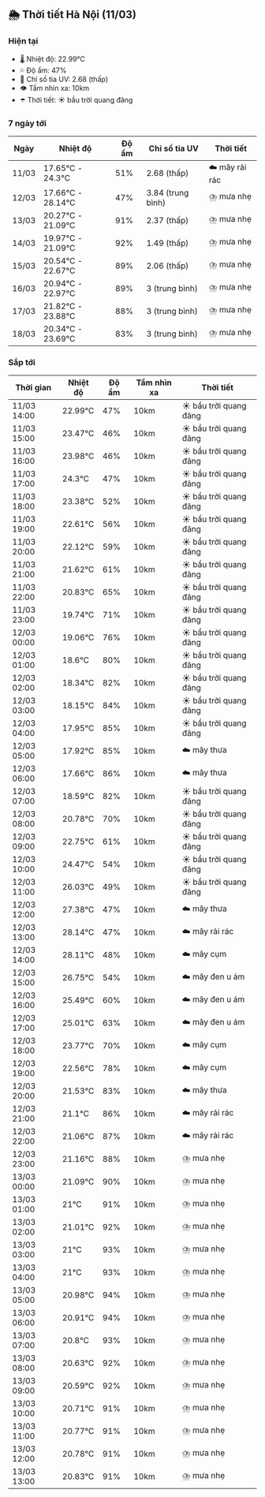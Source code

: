 ## 🌦️ Thời tiết Hà Nội (11/03)

### Hiện tại

- 🌡️ Nhiệt độ: 22.99℃
- 💦 Độ ẩm: 47%
- 🌟 Chỉ số tia UV: 2.68 (thấp)
- 👁️ Tầm nhìn xa: 10km
- ☂️ Thời tiết: ☀️ bầu trời quang đãng

### 7 ngày tới

| Ngày | Nhiệt độ | Độ ẩm | Chỉ số tia UV | Thời tiết |
| --- | --- | --- | --- | --- |
| 11/03 | 17.65℃ - 24.3℃ | 51% | 2.68 (thấp) | ☁️ mây rải rác |
| 12/03 | 17.66℃ - 28.14℃ | 47% | 3.84 (trung bình) | ⛈️ mưa nhẹ |
| 13/03 | 20.27℃ - 21.09℃ | 91% | 2.37 (thấp) | ⛈️ mưa nhẹ |
| 14/03 | 19.97℃ - 21.09℃ | 92% | 1.49 (thấp) | ⛈️ mưa nhẹ |
| 15/03 | 20.54℃ - 22.67℃ | 89% | 2.06 (thấp) | ⛈️ mưa nhẹ |
| 16/03 | 20.94℃ - 22.97℃ | 89% | 3 (trung bình) | ⛈️ mưa nhẹ |
| 17/03 | 21.82℃ - 23.88℃ | 88% | 3 (trung bình) | ⛈️ mưa nhẹ |
| 18/03 | 20.34℃ - 23.69℃ | 83% | 3 (trung bình) | ⛈️ mưa nhẹ |

### Sắp tới

| Thời gian | Nhiệt độ | Độ ẩm | Tầm nhìn xa | Thời tiết |
| --- | --- | --- | --- | --- |
| 11/03 14:00 | 22.99℃ | 47% | 10km | ☀️ bầu trời quang đãng |
| 11/03 15:00 | 23.47℃ | 46% | 10km | ☀️ bầu trời quang đãng |
| 11/03 16:00 | 23.98℃ | 46% | 10km | ☀️ bầu trời quang đãng |
| 11/03 17:00 | 24.3℃ | 47% | 10km | ☀️ bầu trời quang đãng |
| 11/03 18:00 | 23.38℃ | 52% | 10km | ☀️ bầu trời quang đãng |
| 11/03 19:00 | 22.61℃ | 56% | 10km | ☀️ bầu trời quang đãng |
| 11/03 20:00 | 22.12℃ | 59% | 10km | ☀️ bầu trời quang đãng |
| 11/03 21:00 | 21.62℃ | 61% | 10km | ☀️ bầu trời quang đãng |
| 11/03 22:00 | 20.83℃ | 65% | 10km | ☀️ bầu trời quang đãng |
| 11/03 23:00 | 19.74℃ | 71% | 10km | ☀️ bầu trời quang đãng |
| 12/03 00:00 | 19.06℃ | 76% | 10km | ☀️ bầu trời quang đãng |
| 12/03 01:00 | 18.6℃ | 80% | 10km | ☀️ bầu trời quang đãng |
| 12/03 02:00 | 18.34℃ | 82% | 10km | ☀️ bầu trời quang đãng |
| 12/03 03:00 | 18.15℃ | 84% | 10km | ☀️ bầu trời quang đãng |
| 12/03 04:00 | 17.95℃ | 85% | 10km | ☀️ bầu trời quang đãng |
| 12/03 05:00 | 17.92℃ | 85% | 10km | ☁️ mây thưa |
| 12/03 06:00 | 17.66℃ | 86% | 10km | ☁️ mây thưa |
| 12/03 07:00 | 18.59℃ | 82% | 10km | ☀️ bầu trời quang đãng |
| 12/03 08:00 | 20.78℃ | 70% | 10km | ☀️ bầu trời quang đãng |
| 12/03 09:00 | 22.75℃ | 61% | 10km | ☀️ bầu trời quang đãng |
| 12/03 10:00 | 24.47℃ | 54% | 10km | ☀️ bầu trời quang đãng |
| 12/03 11:00 | 26.03℃ | 49% | 10km | ☀️ bầu trời quang đãng |
| 12/03 12:00 | 27.38℃ | 47% | 10km | ☁️ mây thưa |
| 12/03 13:00 | 28.14℃ | 47% | 10km | ☁️ mây rải rác |
| 12/03 14:00 | 28.11℃ | 48% | 10km | ☁️ mây cụm |
| 12/03 15:00 | 26.75℃ | 54% | 10km | ☁️ mây đen u ám |
| 12/03 16:00 | 25.49℃ | 60% | 10km | ☁️ mây đen u ám |
| 12/03 17:00 | 25.01℃ | 63% | 10km | ☁️ mây đen u ám |
| 12/03 18:00 | 23.77℃ | 70% | 10km | ☁️ mây cụm |
| 12/03 19:00 | 22.56℃ | 78% | 10km | ☁️ mây cụm |
| 12/03 20:00 | 21.53℃ | 83% | 10km | ☁️ mây thưa |
| 12/03 21:00 | 21.1℃ | 86% | 10km | ☁️ mây rải rác |
| 12/03 22:00 | 21.06℃ | 87% | 10km | ☁️ mây rải rác |
| 12/03 23:00 | 21.16℃ | 88% | 10km | ⛈️ mưa nhẹ |
| 13/03 00:00 | 21.09℃ | 90% | 10km | ⛈️ mưa nhẹ |
| 13/03 01:00 | 21℃ | 91% | 10km | ⛈️ mưa nhẹ |
| 13/03 02:00 | 21.01℃ | 92% | 10km | ⛈️ mưa nhẹ |
| 13/03 03:00 | 21℃ | 93% | 10km | ⛈️ mưa nhẹ |
| 13/03 04:00 | 21℃ | 93% | 10km | ⛈️ mưa nhẹ |
| 13/03 05:00 | 20.98℃ | 94% | 10km | ⛈️ mưa nhẹ |
| 13/03 06:00 | 20.91℃ | 94% | 10km | ⛈️ mưa nhẹ |
| 13/03 07:00 | 20.8℃ | 93% | 10km | ⛈️ mưa nhẹ |
| 13/03 08:00 | 20.63℃ | 92% | 10km | ⛈️ mưa nhẹ |
| 13/03 09:00 | 20.59℃ | 92% | 10km | ⛈️ mưa nhẹ |
| 13/03 10:00 | 20.71℃ | 91% | 10km | ⛈️ mưa nhẹ |
| 13/03 11:00 | 20.77℃ | 91% | 10km | ⛈️ mưa nhẹ |
| 13/03 12:00 | 20.78℃ | 91% | 10km | ⛈️ mưa nhẹ |
| 13/03 13:00 | 20.83℃ | 91% | 10km | ⛈️ mưa nhẹ |

